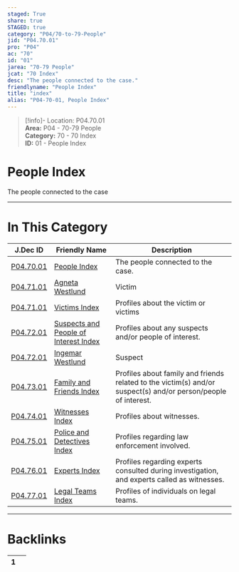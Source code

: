 ```yaml
---  
staged: True  
share: true  
STAGED: true  
category: "P04/70-to-79-People"  
jid: "P04.70.01"  
pro: "P04"  
ac: "70"  
id: "01"  
jarea: "70-79 People"  
jcat: "70 Index"  
desc: "The people connected to the case."  
friendlyname: "People Index"  
title: "index"  
alias: "P04-70-01, People Index"  
---  
```

>[!info]- Location: P04.70.01  
>**Area:** P04 - 70-79 People  
>**Category:** 70 - 70 Index  
>**ID:** 01 - People Index  
  
# People Index  
  
The people connected to the case  
  
  
  
---  
# In This Category  
  
| J.Dec ID                                                                                                                | Friendly Name                                                                                                                         | Description                                                                                                    |  
| ----------------------------------------------------------------------------------------------------------------------- | ------------------------------------------------------------------------------------------------------------------------------------- | -------------------------------------------------------------------------------------------------------------- |  
| [P04.70.01](index.md)                                                  | [People Index](index.md)                                                             | The people connected to the case.                                                                              |  
| [P04.71.01](./71-Victims/01-Agneta-Westlund.md)                          | [Agneta Westlund](./71-Victims/01-Agneta-Westlund.md)                                  | Victim                                                                                                         |  
| [P04.71.01](./71-Victims/index.md)                                       | [Victims Index](./71-Victims/index.md)                                                 | Profiles about the victim or victims                                                                           |  
| [P04.72.01](./72-Suspects-and-People-of-Interest/index.md)               | [Suspects and People of Interest Index](./72-Suspects-and-People-of-Interest/index.md) | Profiles about any suspects and/or people of interest.                                                         |  
| [P04.72.01](./72-Suspects-and-People-of-Interest/01-Ingemar-Westlund.md) | [Ingemar Westlund](./72-Suspects-and-People-of-Interest/01-Ingemar-Westlund.md)        | Suspect                                                                                                        |  
| [P04.73.01](./73-Family-and-Friends/index.md)                            | [Family and Friends Index](./73-Family-and-Friends/index.md)                           | Profiles about family and friends related to the victim(s) and/or suspect(s) and/or person/people of interest. |  
| [P04.74.01](./74-Witnesses/index.md)                                     | [Witnesses Index](./74-Witnesses/index.md)                                             | Profiles about witnesses.                                                                                      |  
| [P04.75.01](./75-Police-and-Detectives/index.md)                         | [Police and Detectives Index](./75-Police-and-Detectives/index.md)                     | Profiles regarding law enforcement involved.                                                                   |  
| [P04.76.01](./76-Experts/index.md)                                       | [Experts Index](./76-Experts/index.md)                                                 | Profiles regarding experts consulted during investigation, and experts called as witnesses.                    |  
| [P04.77.01](./77-Legal-Teams/index.md)                                   | [Legal Teams Index](./77-Legal-Teams/index.md)                                         | Profiles of individuals on legal teams.                                                                        |  
  
  
---  
# Backlinks  
<div><table class="dataview table-view-table"><thead class="table-view-thead"><tr class="table-view-tr-header"><th class="table-view-th"><span></span><span class="dataview small-text">1</span></th><th class="table-view-th"><span></span></th></tr></thead><tbody class="table-view-tbody"></tbody></table></div>